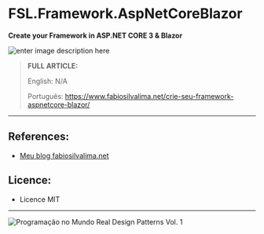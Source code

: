 # FSL.Framework.AspNetCoreBlazor
**Create your Framework in ASP.NET CORE 3 &amp; Blazor**

![enter image description here](https://www.fabiosilvalima.net/wp-content/uploads/2019/12/fabiosilvalima-framework-aspnetcore-blazor-2.jpg)

> **FULL ARTICLE:**
>
> English: N/A
>
> Português: https://www.fabiosilvalima.net/crie-seu-framework-aspnetcore-blazor/

---

References:
---

- [Meu blog fabiosilvalima.net][1]

Licence:
---

- Licence MIT


---

![Programação no Mundo Real Design Patterns Vol. 1](https://www.fabiosilvalima.net/wp-content/uploads/2017/02/fabiosilvalima-ebook-design-patterns-INSTAGRAM-2.png)

  [1]: https://fabiosilvalima.net
